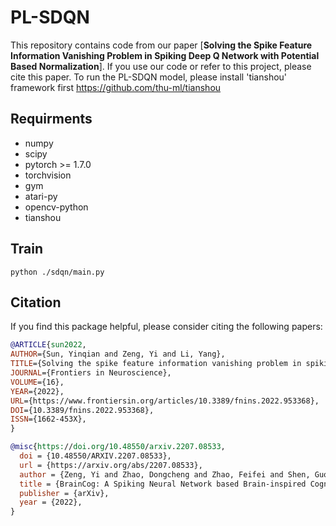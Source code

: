 # PL-SDQN

This repository contains code from our paper [**Solving the Spike Feature Information Vanishing Problem in Spiking Deep Q Network with Potential Based Normalization**]. If you use our code or refer to this project, please cite this paper.
To run the PL-SDQN model, please install 'tianshou' framework first https://github.com/thu-ml/tianshou

## Requirments

* numpy
* scipy
* pytorch >= 1.7.0
* torchvision
* gym
* atari-py
* opencv-python
* tianshou

## Train

```shell  
python ./sdqn/main.py
```



## Citation

If you find this package helpful, please consider citing the following papers:

```BibTex
@ARTICLE{sun2022,
AUTHOR={Sun, Yinqian and Zeng, Yi and Li, Yang},    
TITLE={Solving the spike feature information vanishing problem in spiking deep Q network with potential based normalization},      
JOURNAL={Frontiers in Neuroscience},      
VOLUME={16},           
YEAR={2022},      	  
URL={https://www.frontiersin.org/articles/10.3389/fnins.2022.953368},       
DOI={10.3389/fnins.2022.953368},      
ISSN={1662-453X},   
}

@misc{https://doi.org/10.48550/arxiv.2207.08533,
  doi = {10.48550/ARXIV.2207.08533},
  url = {https://arxiv.org/abs/2207.08533},
  author = {Zeng, Yi and Zhao, Dongcheng and Zhao, Feifei and Shen, Guobin and Dong, Yiting and Lu, Enmeng and Zhang, Qian and Sun, Yinqian and Liang, Qian and Zhao, Yuxuan and Zhao, Zhuoya and Fang, Hongjian and Wang, Yuwei and Li, Yang and Liu, Xin and Du, Chengcheng and Kong, Qingqun and Ruan, Zizhe and Bi, Weida},
  title = {BrainCog: A Spiking Neural Network based Brain-inspired Cognitive Intelligence Engine for Brain-inspired AI and Brain Simulation},
  publisher = {arXiv},
  year = {2022},
}
```
